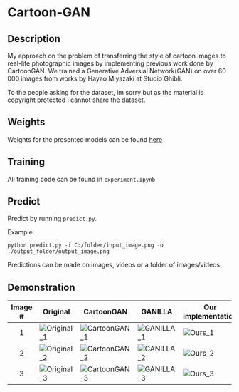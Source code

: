 # Cartoon-GAN

## Description
My approach on the problem of transferring
the style of cartoon images to real-life photographic images by
implementing previous work done by CartoonGAN. We trained
a Generative Adversial Network(GAN) on over 60 000 images
from works by Hayao Miyazaki at Studio Ghibli.  

To the people asking for the dataset, im sorry but as the material is copyright protected i cannot share the dataset.


## Weights
Weights for the presented models can be found [here](https://drive.google.com/drive/folders/1d_GsZncTGmMdYht0oUWG9pqvV4UqF_kM?usp=sharing)


## Training

All training code can be found in `experiment.ipynb`

## Predict

Predict by running `predict.py`.

Example:

```
python predict.py -i C:/folder/input_image.png -o ./output_folder/output_image.png
```

Predictions can be made on images, videos or a folder of images/videos.

## Demonstration

| Image # | Original | CartoonGAN | GANILLA | Our implementation |
|:-------:|----------|------------|---------|--------------------|
|1| ![Original_1](https://i.imgur.com/7j3ysv0.png) | ![CartoonGAN_1](https://i.imgur.com/4g9VgjJ.jpg) | ![GANILLA_1](https://i.imgur.com/dAuJtfd.png) | ![Ours_1](https://i.imgur.com/wSFvpqm.png) |
|2| ![Original_2](https://i.imgur.com/A3nIuQd.png) | ![CartoonGAN_2](https://i.imgur.com/pzLGkR0.jpg) | ![GANILLA_2](https://i.imgur.com/SF0o9Ta.png) | ![Ours_2](https://i.imgur.com/Eaqmu7g.png) |
|3| ![Original_3](https://i.imgur.com/kad7Q9k.png) | ![CartoonGAN_3](https://i.imgur.com/twlJb0R.jpg) | ![GANILLA_3](https://i.imgur.com/MSLtpZv.png) | ![Ours_3](https://i.imgur.com/5haiEKj.png) |


